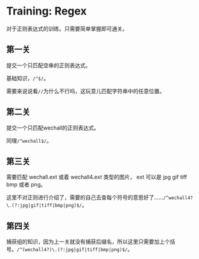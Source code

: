 # Training: Regex

对于正则表达式的训练。只需要简单掌握即可通关。

## 第一关

提交一个只匹配空串的正则表达式。

基础知识，`/^$/`。

需要来说说看`//`为什么不行吗，这玩意儿匹配字符串中的任意位置。

## 第二关

提交一个只匹配wechall的正则表达式。

同理`/^wechall$/`。

## 第三关

需要匹配 wechall.ext 或着 wechall4.ext 类型的图片， ext 可以是 jpg gif tiff bmp 或者 png。

这里不对正则进行介绍了，需要的自己去查每个符号的意思好了……`/^wechall4?\.(?:jpg|gif|tiff|bmp|png)$/`。

## 第四关

捕获组的知识，因为上一关就没有捕获后缀名，所以这里只需要加上个括号。`/^(wechall4?)\.(?:jpg|gif|tiff|bmp|png)$/`。

